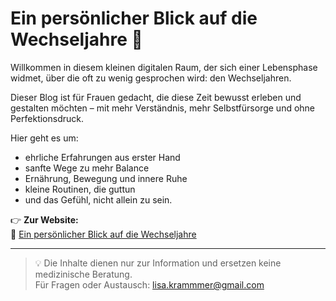 # Ein persönlicher Blick auf die Wechseljahre 🌼

Willkommen in diesem kleinen digitalen Raum, der sich einer Lebensphase widmet, über die oft zu wenig gesprochen wird: den Wechseljahren.

Dieser Blog ist für Frauen gedacht, die diese Zeit bewusst erleben und gestalten möchten – mit mehr Verständnis, mehr Selbstfürsorge und ohne Perfektionsdruck.

Hier geht es um:

- ehrliche Erfahrungen aus erster Hand  
- sanfte Wege zu mehr Balance  
- Ernährung, Bewegung und innere Ruhe  
- kleine Routinen, die guttun  
- und das Gefühl, nicht allein zu sein.

👉 **Zur Website:**  
📍 [Ein persönlicher Blick auf die Wechseljahre](https://menopause-gesundheit.github.io/neue-lebensphase/) 

---

> 💡 Die Inhalte dienen nur zur Information und ersetzen keine medizinische Beratung.  
> Für Fragen oder Austausch: lisa.krammmer@gmail.com
